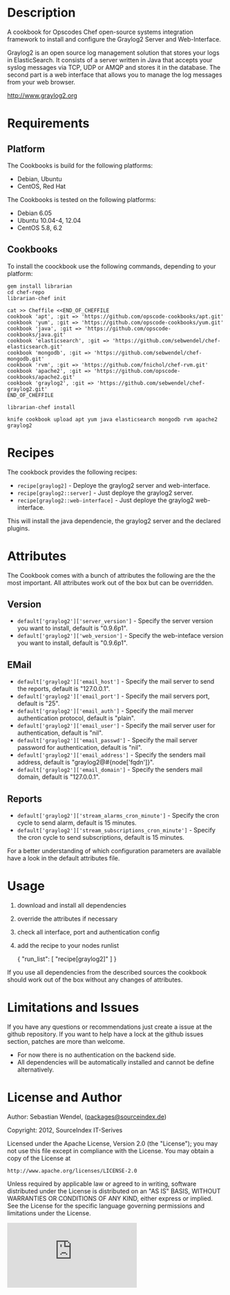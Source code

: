 # Description #

A cookbook for Opscodes Chef open-source systems integration framework to install and configure the Graylog2 Server and Web-Interface.

Graylog2 is an open source log management solution that stores your logs in ElasticSearch. It consists of a server written in Java that accepts your syslog messages via TCP, UDP or AMQP and stores it in the database. The second part is a web interface that allows you to manage the log messages from your web browser.

http://www.graylog2.org

# Requirements #

## Platform ##
The Cookbooks is build for the following platforms:
* Debian, Ubuntu
* CentOS, Red Hat

The Cookbooks is tested on the following platforms:
* Debian 6.05
* Ubuntu 10.04-4, 12.04
* CentOS 5.8, 6.2

## Cookbooks ##
To install the coockbook use the following commands, depending to your platform:

    gem install librarian
    cd chef-repo
    librarian-chef init

    cat >> Cheffile <<END_OF_CHEFFILE
    cookbook 'apt', :git => 'https://github.com/opscode-cookbooks/apt.git'
    cookbook 'yum', :git => 'https://github.com/opscode-cookbooks/yum.git'
    cookbook 'java', :git => 'https://github.com/opscode-cookbooks/java.git'
    cookbook 'elasticsearch', :git => 'https://github.com/sebwendel/chef-elasticsearch.git'
    cookbook 'mongodb', :git => 'https://github.com/sebwendel/chef-mongodb.git'
    cookbook 'rvm', :git => 'https://github.com/fnichol/chef-rvm.git'
    cookbook 'apache2', :git => 'https://github.com/opscode-cookbooks/apache2.git'
    cookbook 'graylog2', :git => 'https://github.com/sebwendel/chef-graylog2.git'
    END_OF_CHEFFILE

    librarian-chef install

    knife cookbook upload apt yum java elasticsearch mongodb rvm apache2 graylog2

# Recipes #
The cookbock provides the following recipes:
* `recipe[graylog2]` - Deploye the graylog2 server and web-interface.
* `recipe[graylog2::server]` - Just deploye the graylog2 server.
* `recipe[graylog2::web-interface]` - Just deploye the graylog2 web-interface.

This will install the java dependencie, the graylog2 server and the declared plugins.

# Attributes #
The Cookbook comes with a bunch of attributes the following are the the most important. All attributes work out of the box but can be overridden.
## Version ##
* `default['graylog2']['server_version']` - Specify the server version you want to install, default is "0.9.6p1".
* `default['graylog2']['web_version']` - Specify the web-inteface version you want to install, default is "0.9.6p1".

## EMail ##
* `default['graylog2']['email_host']` - Specify the mail server to send the reports, default is "127.0.0.1".
* `default['graylog2']['email_port']` - Specify the mail servers port, default is "25".
* `default['graylog2']['email_auth']` - Specify the mail merver authentication protocol, default is "plain".
* `default['graylog2']['email_user']` - Specify the mail server user for authentication, default is "nil".
* `default['graylog2']['email_passwd']` - Specify the mail server password for authentication, default is "nil".
* `default['graylog2']['email_address']` - Specify the senders mail address, default is "graylog2@#{node['fqdn']}".
* `default['graylog2']['email_domain']` - Specify the senders mail domain, default is "127.0.0.1".

## Reports ##
* `default['graylog2']['stream_alarms_cron_minute']` - Specify the cron cycle to send alarm, default is 15 minutes.
* `default['graylog2']['stream_subscriptions_cron_minute']` - Specify the cron cycle to send subscriptions, default is 15 minutes.

For a better understanding of which configuration parameters are available have a look in the default attributes file.

# Usage #
1. download and install all dependencies
1. override the attributes if necessary
1. check all interface, port and authentication config
1. add the recipe to your nodes runlist


    {
      "run_list": [
        "recipe[graylog2]"
      ]
    }

If you use all dependencies from the described sources the cookbook should work out of the box without any changes of attributes.

# Limitations and Issues #
If you have any questions or recommendations just create a issue at the github repository.
If you want to help have a lock at the github issues section, patches are more than welcome.

* For now there is no authentication on the backend side.
* All dependencies will be automatically installed and cannot be define alternatively.

# License and Author #

Author: Sebastian Wendel, (<packages@sourceindex.de>)

Copyright: 2012, SourceIndex IT-Serives

Licensed under the Apache License, Version 2.0 (the "License");
you may not use this file except in compliance with the License.
You may obtain a copy of the License at

    http://www.apache.org/licenses/LICENSE-2.0

Unless required by applicable law or agreed to in writing, software
distributed under the License is distributed on an "AS IS" BASIS,
WITHOUT WARRANTIES OR CONDITIONS OF ANY KIND, either express or implied.
See the License for the specific language governing permissions and
limitations under the License.

![Tracking Pixel](https://tracking.sourceindex.de/piwik.php?idsite=5&amp;rec=1)
